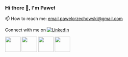 ### Hi there 👋, I'm Paweł

📫 How to reach me: [email.pawelorzechowski@gmail.com](mailto:email.pawelorzechowski@gmail.com)

Connect with me on
[![LinkedIn](https://github.com/oziesiek/oziesiek/assets/110523018/45388b40-9307-4947-9462-446a523b57c1)](https://www.linkedin.com/in/your-linkedin-profile)

<img src="https://github.com/oziesiek/oziesiek/assets/110523018/45388b40-9307-4947-9462-446a523b57c1" width="50" height="50">
<img src="https://github.com/oziesiek/oziesiek/assets/110523018/c7d26ea9-e64e-45b9-aed1-01d47cc30b9c" width="50" height="50">
<img src="https://github.com/oziesiek/oziesiek/assets/110523018/91d7056f-d8b3-4e26-ab23-15fca58ceb81" width="50" height="50">
<img src="https://github.com/oziesiek/oziesiek/assets/110523018/9890b6d2-0cf1-40b9-a533-5ef7b99fd133" width="50" height="50">


<!--
**oziesiek/oziesiek** is a ✨ _special_ ✨ repository because its `README.md` (this file) appears on your GitHub profile.

Here are some ideas to get you started:

- 🔭 I’m currently working on ...
- 🌱 I’m currently learning ...
- 👯 I’m looking to collaborate on ...
- 🤔 I’m looking for help with ...
- 💬 Ask me about ...
-  ...
- 😄 Pronouns: ...
- ⚡ Fun fact: ...
-->
